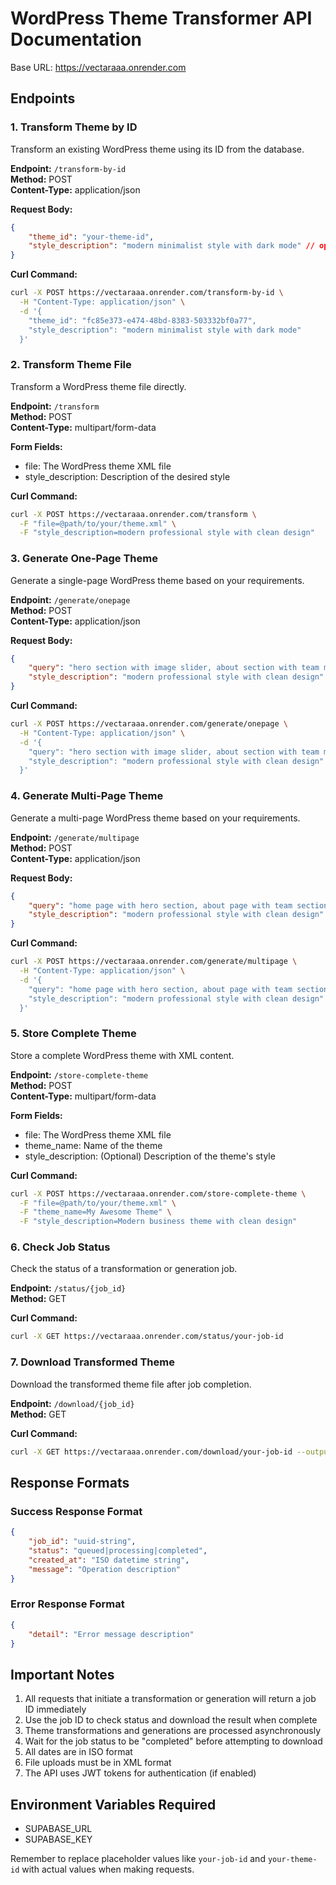 # WordPress Theme Transformer API Documentation

Base URL: https://vectaraaa.onrender.com

## Endpoints

### 1. Transform Theme by ID
Transform an existing WordPress theme using its ID from the database.

**Endpoint:** `/transform-by-id`  
**Method:** POST  
**Content-Type:** application/json

**Request Body:**
```json
{
    "theme_id": "your-theme-id",
    "style_description": "modern minimalist style with dark mode" // optional
}
```

**Curl Command:**
```bash
curl -X POST https://vectaraaa.onrender.com/transform-by-id \
  -H "Content-Type: application/json" \
  -d '{
    "theme_id": "fc85e373-e474-48bd-8383-503332bf0a77",
    "style_description": "modern minimalist style with dark mode"
  }'
```

### 2. Transform Theme File
Transform a WordPress theme file directly.

**Endpoint:** `/transform`  
**Method:** POST  
**Content-Type:** multipart/form-data

**Form Fields:**
- file: The WordPress theme XML file
- style_description: Description of the desired style

**Curl Command:**
```bash
curl -X POST https://vectaraaa.onrender.com/transform \
  -F "file=@path/to/your/theme.xml" \
  -F "style_description=modern professional style with clean design"
```

### 3. Generate One-Page Theme
Generate a single-page WordPress theme based on your requirements.

**Endpoint:** `/generate/onepage`  
**Method:** POST  
**Content-Type:** application/json

**Request Body:**
```json
{
    "query": "hero section with image slider, about section with team members, services section with pricing tables, contact form section",
    "style_description": "modern professional style with clean design"
}
```

**Curl Command:**
```bash
curl -X POST https://vectaraaa.onrender.com/generate/onepage \
  -H "Content-Type: application/json" \
  -d '{
    "query": "hero section with image slider, about section with team members, services section with pricing tables, contact form section",
    "style_description": "modern professional style with clean design"
  }'
```

### 4. Generate Multi-Page Theme
Generate a multi-page WordPress theme based on your requirements.

**Endpoint:** `/generate/multipage`  
**Method:** POST  
**Content-Type:** application/json

**Request Body:**
```json
{
    "query": "home page with hero section, about page with team section, services page with pricing, contact page with form",
    "style_description": "modern professional style with clean design"
}
```

**Curl Command:**
```bash
curl -X POST https://vectaraaa.onrender.com/generate/multipage \
  -H "Content-Type: application/json" \
  -d '{
    "query": "home page with hero section, about page with team section, services page with pricing, contact page with form",
    "style_description": "modern professional style with clean design"
  }'
```

### 5. Store Complete Theme
Store a complete WordPress theme with XML content.

**Endpoint:** `/store-complete-theme`  
**Method:** POST  
**Content-Type:** multipart/form-data

**Form Fields:**
- file: The WordPress theme XML file
- theme_name: Name of the theme
- style_description: (Optional) Description of the theme's style

**Curl Command:**
```bash
curl -X POST https://vectaraaa.onrender.com/store-complete-theme \
  -F "file=@path/to/your/theme.xml" \
  -F "theme_name=My Awesome Theme" \
  -F "style_description=Modern business theme with clean design"
```

### 6. Check Job Status
Check the status of a transformation or generation job.

**Endpoint:** `/status/{job_id}`  
**Method:** GET

**Curl Command:**
```bash
curl -X GET https://vectaraaa.onrender.com/status/your-job-id
```

### 7. Download Transformed Theme
Download the transformed theme file after job completion.

**Endpoint:** `/download/{job_id}`  
**Method:** GET

**Curl Command:**
```bash
curl -X GET https://vectaraaa.onrender.com/download/your-job-id --output transformed_theme.xml
```

## Response Formats

### Success Response Format
```json
{
    "job_id": "uuid-string",
    "status": "queued|processing|completed",
    "created_at": "ISO datetime string",
    "message": "Operation description"
}
```

### Error Response Format
```json
{
    "detail": "Error message description"
}
```

## Important Notes

1. All requests that initiate a transformation or generation will return a job ID immediately
2. Use the job ID to check status and download the result when complete
3. Theme transformations and generations are processed asynchronously
4. Wait for the job status to be "completed" before attempting to download
5. All dates are in ISO format
6. File uploads must be in XML format
7. The API uses JWT tokens for authentication (if enabled)

## Environment Variables Required
- SUPABASE_URL
- SUPABASE_KEY

Remember to replace placeholder values like `your-job-id` and `your-theme-id` with actual values when making requests.